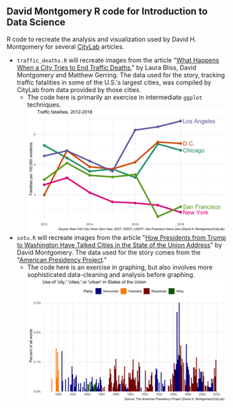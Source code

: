 ## David Montgomery R code for Introduction to Data Science

R code to recreate the analysis and visualization used by David H. Montgomery for several [CityLab](https://www.citylab.com) articles. 

- `traffic_deaths.R` will recreate images from the article "[What Happens When a City Tries to End Traffic Deaths](https://www.citylab.com/transportation/2019/11/vision-zero-data-traffic-deaths-pedestrians-cyclist-safety/601831/)," by Laura Bliss, David Montgomery and Matthew Gerring. The data used for the story, tracking traffic fatalities in some of the U.S.'s largest cities, was compiled by CityLab from data provided by those cities.
    - The code here is primarily an exercise in intermediate `ggplot` techniques.
![](https://raw.githubusercontent.com/dhmontgomery/grinnell-data-week-2020/master/kuiper-code/images/traffic_deaths_all.png)
- `sotu.R` will recreate images from the article "[How Presidents from Trump to Washington Have Talked Cities in the State of the Union Address](https://www.citylab.com/equity/2019/02/state-of-the-union-analysis-cities-data-vis/582136/)" by David Montgomery. The data used for the story comes from the "[American Presidency Project](https://www.presidency.ucsb.edu)."  
    - The code here is an exercise in graphing, but also involves more sophisticated data-cleaning and analysis before graphing.
![](https://raw.githubusercontent.com/dhmontgomery/grinnell-data-week-2020/master/kuiper-code/images/sotu_urban.png)